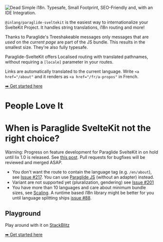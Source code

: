 ![Dead Simple i18n. Typesafe, Small Footprint, SEO-Friendly and, with an IDE Integration.](https://cdn.jsdelivr.net/gh/opral/monorepo@latest/inlang/source-code/paraglide/paraglide-sveltekit/assets/og.png)

<doc-features>
<doc-feature text-color="#0F172A" color="#E1EFF7" title="Internationalized Routing" image="https://cdn.jsdelivr.net/gh/opral/monorepo@latest/inlang/source-code/paraglide/paraglide-next/assets/i18n-routing.png"></doc-feature>
<doc-feature text-color="#0F172A" color="#E1EFF7" title="Tiny Bundle Size" image="https://cdn.jsdelivr.net/gh/opral/monorepo@latest/inlang/source-code/paraglide/paraglide-next/assets/bundle-size.png"></doc-feature>
<doc-feature text-color="#0F172A" color="#E1EFF7" title="No route Param needed" image="https://cdn.jsdelivr.net/gh/opral/monorepo@latest/inlang/source-code/paraglide/paraglide-sveltekit/assets/no-param.png"></doc-feature>
</doc-features>

`@inlang/paraglide-sveltekit` is the easiest way to internationalize your SvelteKit Project. It handles string translations, i18n routing and more! 	

Thanks to Paraglide's Treeshakeable messages only messages that are _used_ on the _current page_ are part of the JS bundle. This results in the smallest size. They're also fully typesafe.

Paraglide-SvelteKit offers Localised routing with translated pathnames, without requiring a `[locale]` parameter in your routes.	

Links are automatically translated to the current language. Write `<a href="/about"` and it renders as `<a href="/fr/a-propos"` in French.

[➡ Get started here](/m/dxnzrydw/paraglide-sveltekit-i18n/getting-started)

# People Love It

<doc-comments>
<doc-comment text="Just tried Paraglide JS from @inlangHQ. This is how i18n should be done! Totally new level of DX for both implementation and managing translations! Superb support for SvelteKit as well ⭐" author="Patrik Engborg" icon="mdi:twitter" data-source="https://twitter.com/patrikengborg/status/1747260930873053674"></doc-comment>
<doc-comment text="Awesome library 🙂 Thanks so much! 1) The docs were simple and straight forward 2) Everything just worked.. no headaches" author="Dimitry" icon="mdi:discord" data-source="https://discord.com/channels/897438559458430986/1083724234142011392/1225658097016766574"></doc-comment>
<doc-comment text="Thank you for that huge work you have done and still doing!" author="ZerdoX-x" icon="mdi:github"></doc-comment>
</doc-comments>

# When is Paraglide SvelteKit not the right choice?

Warning: Progress on feature development for Paraglide SvelteKit in on hold until lix 1.0 is released. See [this post](https://opral.substack.com/p/focus-shift-from-inlang-to-lix). Pull requests for bugfixes will be reviewed and merged ASAP.  

- You don't want the route to contain the language tag (e.g. `/en/about`), see [Issue #217](https://github.com/opral/inlang-paraglide-js/issues/217). You can use [Paraglide JS](https://inlang.com/m/gerre34r/library-inlang-paraglideJs) (without an adapter) instead. 
- Variant are not supported yet (pluralization, gendering) see [Issue #201](https://github.com/opral/inlang-paraglide-js/issues/201)
- You have more than 10 languages and care about minimum bundle sizes, see [Scaling](https://inlang.com/m/gerre34r/library-inlang-paraglideJs/scaling). A runtime based i18n library might be better for you until language splitting ships [issue #88](https://github.com/opral/inlang-paraglide-js/issues/88).

## Playground

Play around with it on [StackBlitz](https://stackblitz.com/~/github.com/lorissigrist/paraglide-sveltekit-example)

[➡ Get started here](/m/dxnzrydw/paraglide-sveltekit-i18n/getting-started)